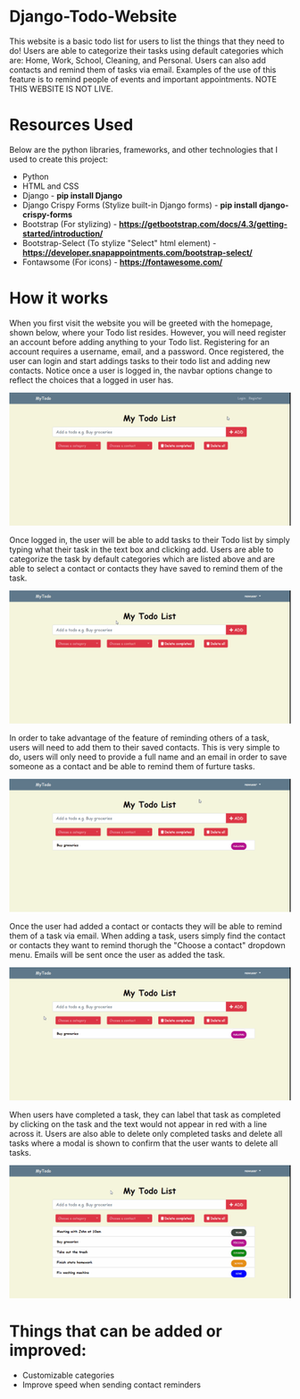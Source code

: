 # Django-Todo-Website
This website is a basic todo list for users to list the things that they need to do! Users are able to categorize their tasks using default categories which are: Home, Work, School, Cleaning, and Personal. Users can also add contacts and remind them of tasks via email. Examples of the use of this feature is to remind people of events and important appointments. NOTE THIS WEBSITE IS NOT LIVE.

# Resources Used
Below are the python libraries, frameworks, and other technologies that I used to create this project:
* Python
* HTML and CSS
* Django - **pip install Django**
* Django Crispy Forms (Stylize built-in Django forms) - **pip install django-crispy-forms**
* Bootstrap (For stylizing) - **https://getbootstrap.com/docs/4.3/getting-started/introduction/**
* Bootstrap-Select (To stylize "Select" html element) - **https://developer.snapappointments.com/bootstrap-select/**
* Fontawsome (For icons) - **https://fontawesome.com/**


# How it works
When you first visit the website you will be greeted with the homepage, shown below, where your Todo list resides. However, you will need register an account before adding anything to your Todo list. Registering for an account requires a username, email, and a password. Once registered, the user can login and start addings tasks to their todo list and adding new contacts. Notice once a user is logged in, the navbar options change to reflect the choices that a logged in user has.

![Registrating and account and loggin in](/gifs/registering_account.gif)

Once logged in, the user will be able to add tasks to their Todo list by simply typing what their task in the text box and clicking add. Users are able to categorize the task by default categories which are listed above and are able to select a contact or contacts they have saved to remind them of the task.

![Adding a task](/gifs/adding_task.gif)

In order to take advantage of the feature of reminding others of a task, users will need to add them to their saved contacts. This is very simple to do, users will only need to provide a full name and an email in order to save someone as a contact and be able to remind them of furture tasks.

![Adding a contact](/gifs/adding_contact.gif)

Once the user had added a contact or contacts they will be able to remind them of a task via email. When adding a task, users simply find the contact or contacts they want to remind thorugh the "Choose a contact" dropdown menu. Emails will be sent once the user as added the task.

![Adding a task and reminding contacts](gifs/inviting_contact.gif)

When users have completed a task, they can label that task as completed by clicking on the task and the text would not appear in red with a line across it. Users are also able to delete only completed tasks and delete all tasks where a modal is shown to confirm that the user wants to delete all tasks.

![Deleting tasks](gifs/deleting_tasks.gif)

# Things that can be added or improved:
- Customizable categories
- Improve speed when sending contact reminders
